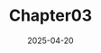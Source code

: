 ---
title: "Chapter03"
excerpt: "머신러닝 Chap03 전체 흐름"

categories:
  - MachineLearning
tags:
  - [Machine Learning, 머신러닝]

permalink: /categories/MachineLearning/Chapter01_MachineLearning

toc: true
toc_sticky: true

date: 2025-04-20
last_modified_at: 2025-04-20
---